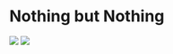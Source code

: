 # Nothing but Nothing
<p>
<img src="https://img.shields.io/static/v1?label=Program&message=Python&color=blue"/>
<a href="https://github.com/NotOmee"><img src="https://img.shields.io/static/v1?label=Blog&message=CSDN&color=red"/></a>
</p>

